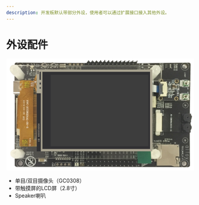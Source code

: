 ```yaml
---
description: 开发板默认带部分外设，使用者可以通过扩展接口接入其他外设。
---
```


# 外设配件

  ![](../.gitbook/assets/pj-w.png)

* 单目/双目摄像头（GC0308）
* 带触摸屏的LCD屏（2.8寸）
* Speaker喇叭



